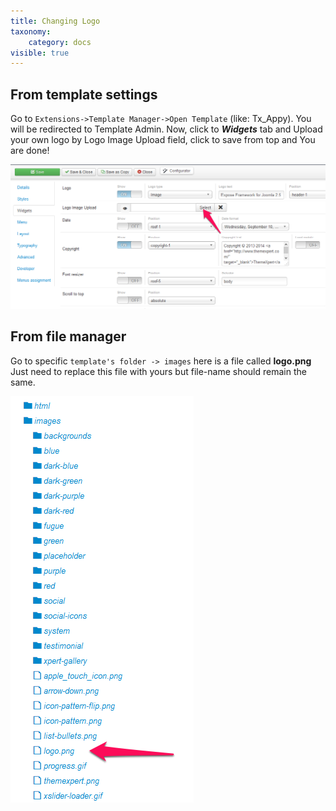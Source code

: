 ```yaml
---
title: Changing Logo
taxonomy:
    category: docs
visible: true
---
```


## From template settings
Go to ```Extensions->Template Manager->Open Template``` (like: Tx_Appy). You will be redirected to Template Admin. Now, click to *__Widgets__* tab and Upload your own logo by Logo Image Upload field, click to save from top and You are done!

![Logo Settings](change-logo1.png)

## From file manager

Go to specific ```template's folder -> images``` here is a file called __logo.png__ Just need to replace this file with yours but file-name should remain the same.

![Changing Logo](change-logo2.png)  